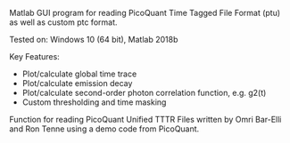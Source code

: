 Matlab GUI program for reading PicoQuant Time Tagged File Format (ptu) as well as custom ptc format.

Tested on: Windows 10 (64 bit), Matlab 2018b

Key Features:
- Plot/calculate global time trace
- Plot/calculate emission decay 
- Plot/calculate second-order photon correlation function, e.g. g2(t) 
- Custom thresholding and time masking

Function for reading PicoQuant Unified TTTR Files written by Omri Bar-Elli and Ron Tenne using a demo code from PicoQuant.

